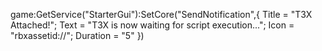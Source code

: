 game:GetService("StarterGui"):SetCore("SendNotification",{
    Title = "T3X Attached!";
    Text = "T3X is now waiting for script execution...";
    Icon = "rbxassetid://";
    Duration = "5"
})
